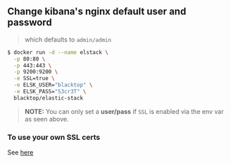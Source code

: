 ## Change kibana's nginx default user and password

> which defaults to `admin/admin`

```bash
$ docker run -d --name elstack \
  -p 80:80 \
  -p 443:443 \
  -p 9200:9200 \
  -e SSL=true \
  -e ELSK_USER="blacktop" \
  -e ELSK_PASS="S3cr3T" \
  blacktop/elastic-stack
```

> **NOTE:** You can only set a **user/pass** if `SSL` is enabled via the env var as seen above.

### To use your own SSL certs

See [here](ssl.md#to-supply-your-own-ssl-certs)
